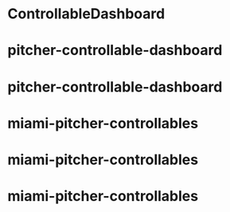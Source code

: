 # ControllableDashboard
# pitcher-controllable-dashboard
# pitcher-controllable-dashboard
# miami-pitcher-controllables
# miami-pitcher-controllables
# miami-pitcher-controllables
